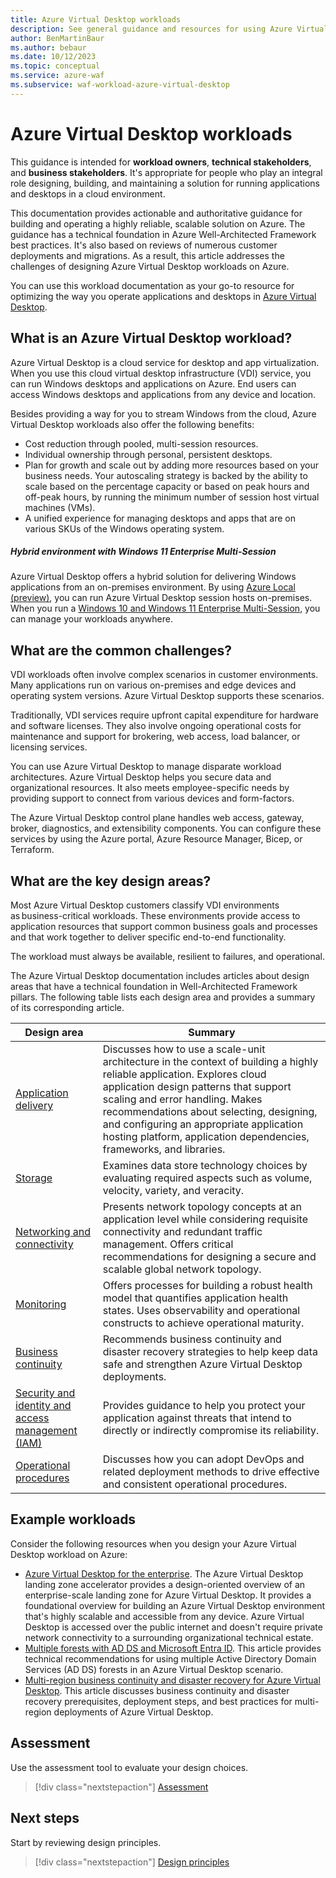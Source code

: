 ```yaml
---
title: Azure Virtual Desktop workloads
description: See general guidance and resources for using Azure Virtual Desktop to run Windows desktops and applications on Azure from any device or location.
author: BenMartinBaur
ms.author: bebaur
ms.date: 10/12/2023
ms.topic: conceptual
ms.service: azure-waf
ms.subservice: waf-workload-azure-virtual-desktop
---
```


# Azure Virtual Desktop workloads

This guidance is intended for **workload owners**, **technical stakeholders**, and **business stakeholders**. It's appropriate for people who play an integral role designing, building, and maintaining a solution for running applications and desktops in a cloud environment.

This documentation provides actionable and authoritative guidance for building and operating a highly reliable, scalable solution on Azure. The guidance has a technical foundation in Azure Well-Architected Framework best practices. It's also based on reviews of numerous customer deployments and migrations. As a result, this article addresses the challenges of designing Azure Virtual Desktop workloads on Azure.

You can use this workload documentation as your go-to resource for optimizing the way you operate applications and desktops in [Azure Virtual Desktop](/azure/virtual-desktop/overview).

## What is an Azure Virtual Desktop workload?

Azure Virtual Desktop is a cloud service for desktop and app virtualization. When you use this cloud virtual desktop infrastructure (VDI) service, you can run Windows desktops and applications on Azure. End users can access Windows desktops and applications from any device and location.

Besides providing a way for you to stream Windows from the cloud, Azure Virtual Desktop workloads also offer the following benefits:

- Cost reduction through pooled, multi-session resources.
- Individual ownership through personal, persistent desktops.
- Plan for growth and scale out by adding more resources based on your business needs. Your autoscaling strategy is backed by the ability to scale based on the percentage capacity or based on peak hours and off-peak hours, by running the minimum number of session host virtual machines (VMs).
- A unified experience for managing desktops and apps that are on various SKUs of the Windows operating system.

##### Hybrid environment with Windows 11 Enterprise Multi-Session

Azure Virtual Desktop offers a hybrid solution for delivering Windows applications from an on-premises environment. By using [Azure Local (preview)](/azure/virtual-desktop/azure-stack-hci-overview), you can run Azure Virtual Desktop session hosts on-premises. When you run a [Windows 10 and Windows 11 Enterprise Multi-Session](/azure/virtual-desktop/windows-10-multisession-faq), you can manage your workloads anywhere.

## What are the common challenges?

VDI workloads often involve complex scenarios in customer environments. Many applications run on various on-premises and edge devices and operating system versions. Azure Virtual Desktop supports these scenarios.

Traditionally, VDI services require upfront capital expenditure for hardware and software licenses. They also involve ongoing operational costs for maintenance and support for brokering, web access, load balancer, or licensing services.

You can use Azure Virtual Desktop to manage disparate workload architectures. Azure Virtual Desktop helps you secure data and organizational resources. It also meets employee-specific needs by providing support to connect from various devices and form-factors.

The Azure Virtual Desktop control plane handles web access, gateway, broker, diagnostics, and extensibility components. You can configure these services by using the Azure portal, Azure Resource Manager, Bicep, or Terraform.

## What are the key design areas?

Most Azure Virtual Desktop customers classify VDI environments as business-critical workloads. These environments provide access to application resources that support common business goals and processes and that work together to deliver specific end-to-end functionality.

The workload must always be available, resilient to failures, and operational.

The Azure Virtual Desktop documentation includes articles about design areas that have a technical foundation in Well-Architected Framework pillars. The following table lists each design area and provides a summary of its corresponding article.

|Design area|Summary|
|---|---|
|[Application delivery](./application-delivery.md)| Discusses how to use a scale-unit architecture in the context of building a highly reliable application. Explores cloud application design patterns that support scaling and error handling. Makes recommendations about selecting, designing, and configuring an appropriate application hosting platform, application dependencies, frameworks, and libraries. |
|[Storage](./storage.md)| Examines data store technology choices by evaluating required aspects such as volume, velocity, variety, and veracity. |
|[Networking and connectivity](./networking.md)| Presents network topology concepts at an application level while considering requisite connectivity and redundant traffic management. Offers critical recommendations for designing a secure and scalable global network topology. |
|[Monitoring](./monitoring.md)| Offers processes for building a robust health model that quantifies application health states. Uses observability and operational constructs to achieve operational maturity. |
|[Business continuity](./business-continuity.md)| Recommends business continuity and disaster recovery strategies to help keep data safe and strengthen Azure Virtual Desktop deployments. |
|[Security and identity and access management (IAM)](./security.md)| Provides guidance to help you protect your application against threats that intend to directly or indirectly compromise its reliability. |
|[Operational procedures](./operations.md)| Discusses how you can adopt DevOps and related deployment methods to drive effective and consistent operational procedures. |

## Example workloads

Consider the following resources when you design your Azure Virtual Desktop workload on Azure:

- [Azure Virtual Desktop for the enterprise](/azure/architecture/example-scenario/azure-virtual-desktop/azure-virtual-desktop). The Azure Virtual Desktop landing zone accelerator provides a design-oriented overview of an enterprise-scale landing zone for Azure Virtual Desktop. It provides a foundational overview for building an Azure Virtual Desktop environment that's highly scalable and accessible from any device. Azure Virtual Desktop is accessed over the public internet and doesn't require private network connectivity to a surrounding organizational technical estate.
- [Multiple forests with AD DS and Microsoft Entra ID](/azure/architecture/example-scenario/azure-virtual-desktop/multi-forest). This article provides technical recommendations for using multiple Active Directory Domain Services (AD DS) forests in an Azure Virtual Desktop scenario.
- [Multi-region business continuity and disaster recovery for Azure Virtual Desktop](/azure/architecture/example-scenario/azure-virtual-desktop/azure-virtual-desktop-multi-region-bcdr). This article discusses business continuity and disaster recovery prerequisites, deployment steps, and best practices for multi-region deployments of Azure Virtual Desktop.

## Assessment

Use the assessment tool to evaluate your design choices.

> [!div class="nextstepaction"]
> [Assessment](./assessment.md)

## Next steps

Start by reviewing design principles.

> [!div class="nextstepaction"]
> [Design principles](./design-principles.md)
